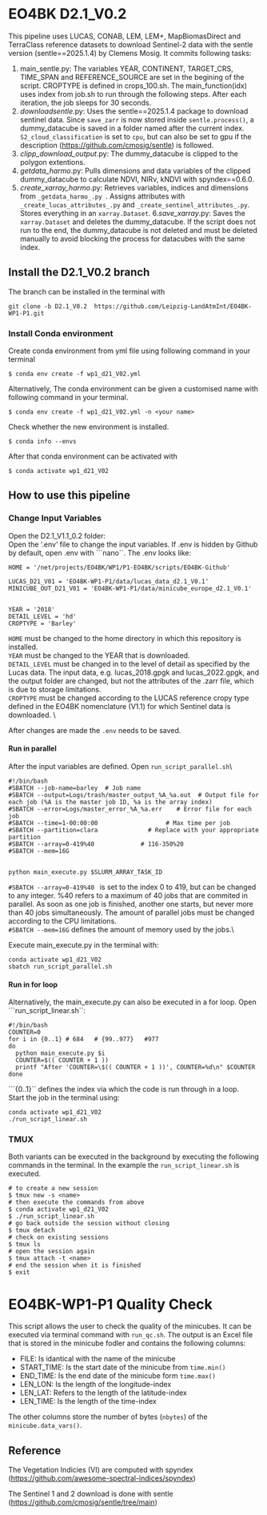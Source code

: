# EO4BK D2.1_V0.2

This pipeline uses LUCAS, CONAB, LEM, LEM+, MapBiomasDirect and TerraClass reference datasets to download Sentinel-2 data with the sentle version (sentle==2025.1.4) by Clemens Mosig. 
It commits following tasks:
1. main_sentle.py: The variables YEAR, CONTINENT, TARGET_CRS, TIME_SPAN and REFERENCE_SOURCE are set in the begining of the script. CROPTYPE is defined in crops_100.sh. The main_function(idx) uses index from job.sh to run through the following steps. After each iteration, the job sleeps for 30 seconds.
2. _downloadsentle_.py: Uses the sentle==2025.1.4 package to download sentinel data. Since ```save_zarr``` is now stored inside ```sentle.process()```, a dummy_datacube is saved in a folder named after the current index. ```S2_cloud_classification``` is set to ```cpu```, but can also be set to gpu if the description (https://github.com/cmosig/sentle) is followed.
3. _clipp_download_output_.py: The dummy_datacube is clipped to the polygon extentions.
4. _getdata_harmo_.py: Pulls dimensions and data variables of the clipped dummy_datacube to calculate NDVI, NIRv, kNDVI with spyndex==0.6.0.
5. _create_xarray_harmo_.py: Retrieves variables, indices and dimensions from ```_getdata_harmo_.py ```. Assigns attributes with ```_create_lucas_attributes_.py``` and ```_create_sentinel_attributes_.py```. Stores everything in an ```xarray.Dataset```.
6._save_xarray_.py: Saves the ```xarray.Dataset``` and deletes the dummy_datacube. If the script does not run to the end, the dummy_datacube is not deleted and must be deleted manually to avoid blocking the process for datacubes with the same index.

## Install the D2.1_V0.2 branch

The branch can be installed in the terminal with
```
git clone -b D2.1_V0.2  https://github.com/Leipzig-LandAtmInt/EO4BK-WP1-P1.git
```

### Install Conda environment
Create conda environment from yml file using following command in your terminal
```
$ conda env create -f wp1_d21_V02.yml
```
Alternatively, The conda environment can be given a customised name with following command in your terminal. 
```
$ conda env create -f wp1_d21_V02.yml -n <your name>
```
Check whether the new environment is installed.
```
$ conda info --envs
```
After that conda environment can be activated with
```
$ conda activate wp1_d21_V02
```

## How to use this pipeline

### Change Input Variables
Open the D2.1_V1.1_0.2 folder: \
Open the ‘.env’ file to change the input variables. If .env is hidden by Github by default, open .env with ```nano``.
The .env looks like:

```
HOME = '/net/projects/EO4BK/WP1/P1-EO4BK/scripts/EO4BK-Github'

LUCAS_D21_V01 = 'EO4BK-WP1-P1/data/lucas_data_d2.1_V0.1'
MINICUBE_OUT_D21_V01 = 'EO4BK-WP1-P1/data/minicube_europe_d2.1_V0.1'


YEAR = '2018'
DETAIL_LEVEL = 'hd'
CROPTYPE = 'Barley'
```
```HOME``` must be changed to the home directory in which this repository is installed. \
```YEAR``` must be changed to the YEAR that is downloaded. \
```DETAIL_LEVEL``` must be changed in to the level of detail as specified by the Lucas data. The input data, e.g. lucas_2018.gpgk and lucas_2022.gpgk, and the output folder are changed, but not the attributes of the .zarr file, which is due to storage limitations.\
```CROPTYPE``` must be changed according to the LUCAS reference cropy type defined in the EO4BK nomenclature (V1.1) for which Sentinel data is downloaded. \

After changes are made the ```.env``` needs to be saved. 

#### Run in parallel

After the input variables are defined. Open ```run_script_parallel.sh```\
```
#!/bin/bash
#SBATCH --job-name=barley  # Job name
#SBATCH --output=Logs/trash/master_output_%A_%a.out  # Output file for each job (%A is the master job ID, %a is the array index)
#SBATCH --error=Logs/master_error_%A_%a.err    # Error file for each job
#SBATCH --time=1-00:00:00                   # Max time per job
#SBATCH --partition=clara              # Replace with your appropriate partition
#SBATCH --array=0-419%40             # 116-350%20
#SBATCH --mem=16G


python main_execute.py $SLURM_ARRAY_TASK_ID
```
```#SBATCH --array=0-419%40 ``` is set to the index 0 to 419, but can be changed to any integer. %40 refers to a maximum of 40 jobs that are commited in parallel. As soon as one job is finished, another one starts, but never more than 40 jobs simultaneously. The amount of parallel jobs must be changed according to the CPU limitations.\
```#SBATCH --mem=16G``` defines the amount of memory used by the jobs.\

Execute main_execute.py in the terminal with:
```
conda activate wp1_d21_V02
sbatch run_script_parallel.sh
```
#### Run in for loop 
Alternatively, the main_execute.py can also be executed in a for loop. Open ```run_script_linear.sh``:
```
#!/bin/bash
COUNTER=0 
for i in {0..1} # 684   # {99..977}   #977
do
  python main_execute.py $i 
  COUNTER=$(( COUNTER + 1 ))
  printf "After 'COUNTER=\$(( COUNTER + 1 ))', COUNTER=%d\n" $COUNTER 
done
```
```{0..1}`` defines the index via which the code is run through in a loop.\
Start the job in the terminal using: 
```
conda activate wp1_d21_V02
./run_script_linear.sh
```
### TMUX
Both variants can be executed in the background by executing the following commands in the terminal. In the example the ```run_script_linear.sh``` is executed. 

```
# to create a new session
$ tmux new -s <name>
# then execute the commands from above
$ conda activate wp1_d21_V02
$ ./run_script_linear.sh
# go back outside the session without closing
$ tmux detach
# check on existing sessions
$ tmux ls 
# open the session again
$ tmux attach -t <name>
# end the session when it is finished
$ exit 
```

# EO4BK-WP1-P1 Quality Check

This script allows the user to check the quality of the minicubes. It can be executed via terminal command with ```run_qc.sh```. The output is an Excel file that is stored in the minicube fodler and contains the following columns:
- FILE: Is idantical with the name of the minicube
- START_TIME: Is the start date of the minicube from ```time.min()```
- END_TIME: Is the end date of the minicube form ```time.max()```
- LEN_LON: Is the length of the longitude-index
- LEN_LAT: Refers to the length of the latitude-index
- LEN_TIME: Is the length of the time-index 

The other columns store the number of bytes (```nbytes```) of the ```minicube.data_vars()```.

## Reference

The Vegetation Indicies (VI) are computed with spyndex (https://github.com/awesome-spectral-indices/spyndex)

The Sentinel 1 and 2 download is done with sentle (https://github.com/cmosig/sentle/tree/main)
